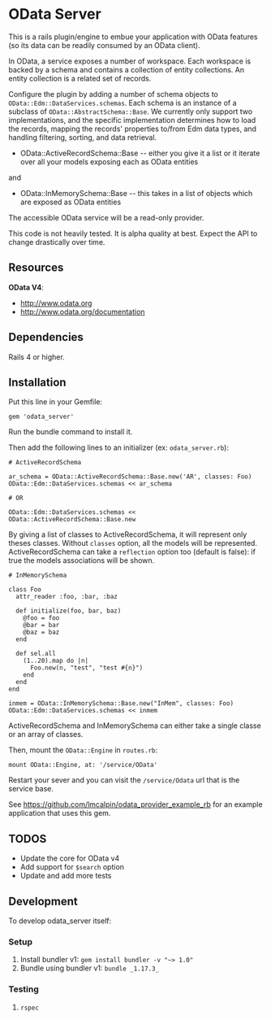 # OData Server

This is a rails plugin/engine to embue your application with OData features (so its data can be readily
consumed by an OData client).

In OData, a service exposes a number of workspace. Each workspace is backed by a schema and contains
a collection of entity collections. An entity collection is a related set of records.

Configure the plugin by adding a number of schema objects to `OData::Edm::DataServices.schemas`. Each
schema is an instance of a subclass of `OData::AbstractSchema::Base`. We currently only support two
implementations, and the specific implementation determines how to load the records, mapping the
records' properties to/from Edm data types, and handling filtering, sorting, and data retrieval.

- OData::ActiveRecordSchema::Base -- either you give it a list or it iterate over all your models exposing each as OData entities

and

- OData::InMemorySchema::Base -- this takes in a list of objects which are exposed as OData entities

The accessible OData service will be a read-only provider.

This code is not heavily tested.  It is alpha quality at best. Expect the API to change drastically over time.

## Resources

**OData V4**:

* http://www.odata.org
* http://www.odata.org/documentation

## Dependencies

Rails 4 or higher.

## Installation

Put this line in your Gemfile:

```
gem 'odata_server'
```

Run the bundle command to install it.

Then add the following lines to an initializer (ex: `odata_server.rb`):

```
# ActiveRecordSchema

ar_schema = OData::ActiveRecordSchema::Base.new('AR', classes: Foo)
OData::Edm::DataServices.schemas << ar_schema

# OR

OData::Edm::DataServices.schemas << OData::ActiveRecordSchema::Base.new
```

By giving a list of classes to ActiveRecordSchema, it will represent only theses classes. Without `classes` option, all the models will be represented.
ActiveRecordSchema can take a `reflection` option too (default is false): if true the models associations will be shown.

```
# InMemorySchema

class Foo
  attr_reader :foo, :bar, :baz

  def initialize(foo, bar, baz)
    @foo = foo
    @bar = bar
    @baz = baz
  end

  def sel.all
    (1..20).map do |n|
      Foo.new(n, "test", "test #{n}")
    end
  end
end

inmem = OData::InMemorySchema::Base.new("InMem", classes: Foo)
OData::Edm::DataServices.schemas << inmem
```

ActiveRecordSchema and InMemorySchema can either take a single classe or an array of classes.

Then, mount the `OData::Engine` in `routes.rb`:

```
mount OData::Engine, at: '/service/OData'
```

Restart your sever and you can visit the `/service/Odata` url that is the service base.

See https://github.com/lmcalpin/odata_provider_example_rb for an example application that
uses this gem.

## TODOS

* Update the core for OData v4
* Add support for `$search` option
* Update and add more tests

## Development

To develop odata_server itself:

### Setup

1. Install bundler v1: `gem install bundler -v "~> 1.0"`
1. Bundle using bundler v1: `bundle _1.17.3_`

### Testing

1. `rspec`
